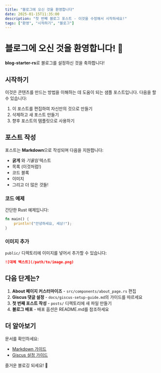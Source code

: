 ```yaml
---
title: "블로그에 오신 것을 환영합니다"
date: 2025-01-15T11:35:00
description: "첫 번째 블로그 포스트 - 이것을 수정해서 시작하세요!"
tags: ["환영", "시작하기", "블로그"]
---
```


# 블로그에 오신 것을 환영합니다! 🎉

**blog-starter-rs**로 블로그를 설정하신 것을 축하합니다!

## 시작하기

이것은 콘텐츠를 만드는 방법을 이해하는 데 도움이 되는 샘플 포스트입니다. 다음을 할 수 있습니다:

1. 이 포스트를 편집하여 자신만의 것으로 만들기
2. 삭제하고 새 포스트 만들기
3. 향후 포스트의 템플릿으로 사용하기

## 포스트 작성

포스트는 **Markdown**으로 작성되며 다음을 지원합니다:

- **굵게** 와 *기울임* 텍스트
- 목록 (이것처럼!)
- 코드 블록
- 이미지
- 그리고 더 많은 것들!

### 코드 예제

간단한 Rust 예제입니다:

```rust
fn main() {
    println!("안녕하세요, 세상!");
}
```

### 이미지 추가

`public/` 디렉토리에 이미지를 넣어서 추가할 수 있습니다:

```markdown
![대체 텍스트](/path/to/image.png)
```

## 다음 단계는?

1. **About 페이지 커스터마이즈** - `src/components/about_page.rs` 편집
2. **Giscus 댓글 설정** - `docs/giscus-setup-guide.md`의 가이드를 따르세요
3. **첫 번째 포스트 작성** - `posts/` 디렉토리에 새 파일 만들기
4. **블로그 배포** - 배포 옵션은 README.md를 참조하세요

## 더 알아보기

문서를 확인하세요:

- [Markdown 가이드](../docs/markdown-guide.md)
- [Giscus 설정 가이드](../docs/giscus-setup-guide.md)

즐거운 블로깅 되세요! 🚀
